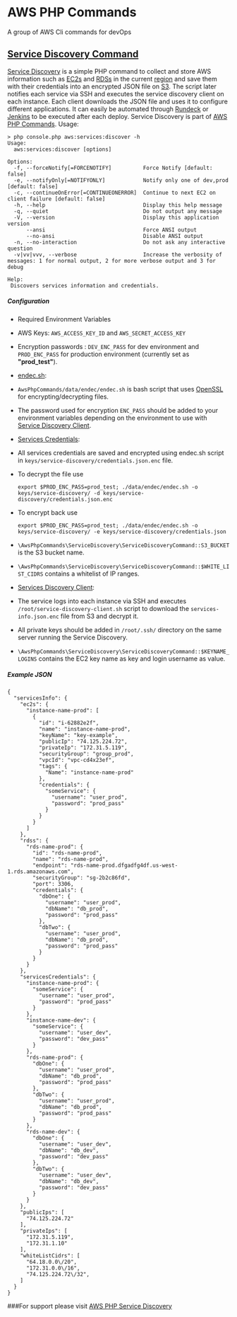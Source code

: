 # AWS PHP Commands
A group of AWS Cli commands for devOps

## [Service Discovery Command](http://gadelkareem.com/2016/06/28/aws-php-service-discovery/)
[Service Discovery](https://github.com/gadelkareem/AwsPhpCommands/blob/master/src/AwsPhpCommands/ServiceDiscovery/ServiceDiscoveryCommand.php "Service Discovery") is a simple PHP command to collect and store AWS information such as [EC2s](https://aws.amazon.com/ec2/) and [RDSs](https://aws.amazon.com/rds/) in the current [region](http://docs.aws.amazon.com/AWSEC2/latest/UserGuide/using-regions-availability-zones.html) and save them with their credentials into an encrypted JSON file on [S3](https://aws.amazon.com/s3/). The script later notifies each service via SSH and executes the service discovery client on each instance. Each client downloads the JSON file and uses it to configure different applications. It can easily be automated through [Rundeck](http://rundeck.org/) or [Jenkins](https://jenkins.io/) to be executed after each deploy. Service Discovery is part of [AWS PHP Commands](https://github.com/gadelkareem/AwsPhpCommands). Usage:

```
> php console.php aws:services:discover -h
Usage:
  aws:services:discover [options]

Options:
  -f, --forceNotify[=FORCENOTIFY]          Force Notify [default: false]
  -e, --notifyOnly[=NOTIFYONLY]            Notify only one of dev,prod [default: false]
  -c, --continueOnError[=CONTINUEONERROR]  Continue to next EC2 on client failure [default: false]
  -h, --help                               Display this help message
  -q, --quiet                              Do not output any message
  -V, --version                            Display this application version
      --ansi                               Force ANSI output
      --no-ansi                            Disable ANSI output
  -n, --no-interaction                     Do not ask any interactive question
  -v|vv|vvv, --verbose                     Increase the verbosity of messages: 1 for normal output, 2 for more verbose output and 3 for debug

Help:
 Discovers services information and credentials.
```

##### Configuration

*   Required Environment Variables

  *   AWS Keys: `AWS_ACCESS_KEY_ID` and `AWS_SECRET_ACCESS_KEY`
  *   Encryption passwords : `DEV_ENC_PASS` for dev environment and `PROD_ENC_PASS` for production environment (currently set as **"prod_test"**).

*   [endec.sh](https://github.com/gadelkareem/AwsPhpCommands/blob/master/data/endec/endec.sh):

  *   `AwsPhpCommands/data/endec/endec.sh` is bash script that uses [OpenSSL](https://en.wikipedia.org/wiki/OpenSSL) for encrypting/decrypting files.
  *   The password used for encryption `ENC_PASS` should be added to your environment variables depending on the environment to use with [Service Discovery Client](https://github.com/gadelkareem/AwsPhpCommands/blob/master/data/client/service-discovery-client-example.sh).

*   [Services Credentials](https://github.com/gadelkareem/AwsPhpCommands/blob/master/keys/service-discovery/credentials.json.example):

  *   All services credentials are saved and encrypted using endec.sh script in `keys/service-discovery/credentials.json.enc` file.
  *   To decrypt the file use

      `export $PROD_ENC_PASS=prod_test; ./data/endec/endec.sh -o keys/service-discovery/ -d keys/service-discovery/credentials.json.enc`

  *   To encrypt back use

      `export $PROD_ENC_PASS=prod_test; ./data/endec/endec.sh -o keys/service-discovery/ -e keys/service-discovery/credentials.json`

*   `\AwsPhpCommands\ServiceDiscovery\ServiceDiscoveryCommand::S3_BUCKET` is the S3 bucket name.
*   `\AwsPhpCommands\ServiceDiscovery\ServiceDiscoveryCommand::$WHITE_LIST_CIDRS` contains a whitelist of IP ranges.
*   [Services Discovery Client](https://github.com/gadelkareem/AwsPhpCommands/blob/master/data/client/service-discovery-client-example.sh):

  *   The service logs into each instance via SSH and executes `/root/service-discovery-client.sh` script to download the `services-info.json.enc` file from S3 and decrypt it.
  *   All private keys should be added in `/root/.ssh/` directory on the same server running the Service Discovery.
  *   `\AwsPhpCommands\ServiceDiscovery\ServiceDiscoveryCommand::$KEYNAME_LOGINS` contains the EC2 key name as key and login username as value.

##### Example JSON

```
{
  "servicesInfo": {
    "ec2s": {
      "instance-name-prod": [
        {
          "id": "i-62882e2f",
          "name": "instance-name-prod",
          "keyName": "key-example",
          "publicIp": "74.125.224.72",
          "privateIp": "172.31.5.119",
          "securityGroup": "group_prod",
          "vpcId": "vpc-cd4x23ef",
          "tags": {
            "Name": "instance-name-prod"
          },
          "credentials": {
            "someService": {
              "username": "user_prod",
              "password": "prod_pass"
            }
          }
        }
      ]
    },
    "rdss": {
      "rds-name-prod": {
        "id": "rds-name-prod",
        "name": "rds-name-prod",
        "endpoint": "rds-name-prod.dfgadfg4df.us-west-1.rds.amazonaws.com",
        "securityGroup": "sg-2b2c86fd",
        "port": 3306,
        "credentials": {
          "dbOne": {
            "username": "user_prod",
            "dbName": "db_prod",
            "password": "prod_pass"
          },
          "dbTwo": {
            "username": "user_prod",
            "dbName": "db_prod",
            "password": "prod_pass"
          }
        }
      }
    },
    "servicesCredentials": {
      "instance-name-prod": {
        "someService": {
          "username": "user_prod",
          "password": "prod_pass"
        }
      },
      "instance-name-dev": {
        "someService": {
          "username": "user_dev",
          "password": "dev_pass"
        }
      },
      "rds-name-prod": {
        "dbOne": {
          "username": "user_prod",
          "dbName": "db_prod",
          "password": "prod_pass"
        },
        "dbTwo": {
          "username": "user_prod",
          "dbName": "db_prod",
          "password": "prod_pass"
        }
      },
      "rds-name-dev": {
        "dbOne": {
          "username": "user_dev",
          "dbName": "db_dev",
          "password": "dev_pass"
        },
        "dbTwo": {
          "username": "user_dev",
          "dbName": "db_dev",
          "password": "dev_pass"
        }
      }
    },
    "publicIps": [
      "74.125.224.72"
    ],
    "privateIps": [
      "172.31.5.119",
      "172.31.1.10"
    ],
    "whiteListCidrs": [
      "64.18.0.0\/20",
      "172.31.0.0\/16",
      "74.125.224.72\/32",
    ]
  }
}
```

###For support please visit [AWS PHP Service Discovery](http://gadelkareem.com/2016/06/28/aws-php-service-discovery/)


